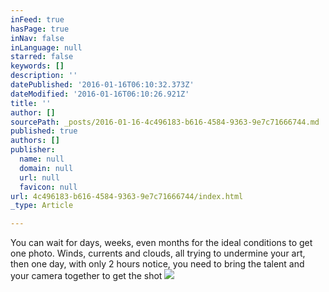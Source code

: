 ```yaml
---
inFeed: true
hasPage: true
inNav: false
inLanguage: null
starred: false
keywords: []
description: ''
datePublished: '2016-01-16T06:10:32.373Z'
dateModified: '2016-01-16T06:10:26.921Z'
title: ''
author: []
sourcePath: _posts/2016-01-16-4c496183-b616-4584-9363-9e7c71666744.md
published: true
authors: []
publisher:
  name: null
  domain: null
  url: null
  favicon: null
url: 4c496183-b616-4584-9363-9e7c71666744/index.html
_type: Article

---
```

You can wait for days, weeks, even months for the ideal conditions to get one photo. Winds, currents and clouds, all trying to undermine your art, then one day, with only 2 hours notice, you need to bring the talent and your camera together to get the shot
![](https://the-grid-user-content.s3-us-west-2.amazonaws.com/0a1f6b28-4120-4545-a53b-07bfdbf13ccc.jpg)